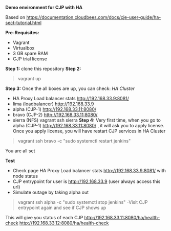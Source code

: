 **Demo environment for CJP with HA**

Based on https://documentation.cloudbees.com/docs/cje-user-guide/ha-sect-tutorial.html

**Pre-Requisites:**
 - Vagrant  
 - Virtualbox
 - 3 GB spare RAM
 - CJP trial license

**Step 1:**  clone this repository
**Step 2:**  
> vagrant up

**Step 3:** Once the all boxes are up, you can check:
*HA Cluster*
 - HA Proxy Load balancer stats  http://192.168.33.9:8081/     
 - lima (loadbalancer)      http://192.168.33.9
 - alpha (CJP-1)                http://192.168.33.11:8080/      
 - bravo (CJP-2)                http://192.168.33.11:8080/    
 - sierra (NFS)                   vagrant ssh sierra
 **Step 4:** Very first time, when you go to alpha (CJP-1) http://192.168.33.11:8080/ , it will ask you to apply license. Once you apply license, you will have restart CJP services in HA Cluster
> vagrant ssh bravo -c "sudo systemctl restart jenkins"

You are all set

 **Test**
 - Check page HA Proxy Load balancer stats  http://192.168.33.9:8081/   with node status
 - CJP entrypoint for user is http://192.168.33.9  (user always access this url)
 - Simulate outage by taking alpha out
 > vagrant ssh alpha -c "sudo systemctl stop jenkins"
-Visit CJP entrypoint again and see if CJP shows up

This will give you status of each CJP
http://192.168.33.11:8080/ha/health-check
http://192.168.33.12:8080/ha/health-check
